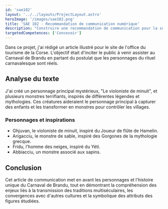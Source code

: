 ```yaml
---
id: 'sae102'
layout: '../../layouts/ProjectLayout.astro'
heroImage: '/images/sae102.png'
title: 'SAE 102 - Recommandation de communication numérique'
description: "Construire une recommandation de communication pour la sortie ou le repositionnement d'un produit ou d’un service. Cette SAÉ est à lier avec la SAE106."
targetedCompetences: ['Concevoir']
---
```


Dans ce projet, j'ai rédigé un article illustré pour le site de l'office du tourisme de la Corse. L'objectif était d'inciter le public à venir assister au Carnaval de Brandu en partant du postulat que les personnages du rituel carnavalesque sont réels.

## Analyse du texte

J'ai créé un personnage principal mystérieux, "Le violoniste de minuit", et plusieurs monstres terrifiants, inspirés de différentes légendes et mythologies. Ces créatures aideraient le personnage principal à capturer des enfants et les transformer en monstres pour contrôler les villages.

### Personnages et inspirations

- Ghjuvan, le violoniste de minuit, inspiré du Joueur de flûte de Hamelin.
- Arigacciu, le monstre de sable, inspiré des Gorgones de la mythologie grecque.
- Fridu, l'homme des neiges, inspiré du Yéti.
- Abbiacciu, un monstre associé aux sapins.

## Conclusion

Cet article de communication met en avant les personnages et l'histoire unique du Carnaval de Brandu, tout en démontrant la compréhension des enjeux liés à la transmission des traditions multiséculaires, les convergences avec d'autres cultures et la symbolique des attributs des figures étudiées.
